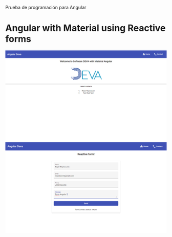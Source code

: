 Prueba de programación para Angular

# Angular with Material using Reactive forms
![](screenshot.png)
![](screenshot2.png)